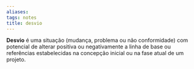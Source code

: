 ```yaml
---
aliases: 
tags: notes
title: desvio
---
```

**Desvio** é uma situação (mudança, problema ou não conformidade) com potencial de alterar positiva ou negativamente a linha de base ou referências estabelecidas na concepção inicial ou na fase atual de um projeto.